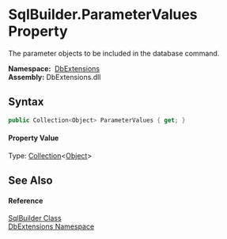 SqlBuilder.ParameterValues Property
===================================
The parameter objects to be included in the database command.

  **Namespace:**  [DbExtensions][1]  
  **Assembly:** DbExtensions.dll

Syntax
------

```csharp
public Collection<Object> ParameterValues { get; }
```

#### Property Value
Type: [Collection][2]&lt;[Object][3]>

See Also
--------

#### Reference
[SqlBuilder Class][4]  
[DbExtensions Namespace][1]  

[1]: ../README.md
[2]: http://msdn.microsoft.com/en-us/library/ms132397
[3]: http://msdn.microsoft.com/en-us/library/e5kfa45b
[4]: README.md